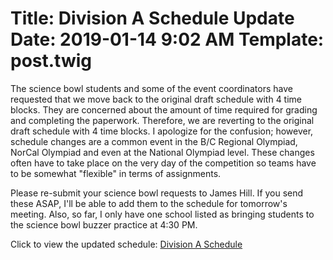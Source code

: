 Title: Division A Schedule Update
Date: 2019-01-14 9:02 AM
Template: post.twig
===

The science bowl students and some of the event coordinators have requested that we move back to the original draft schedule with 4 time blocks.  They are concerned about the amount of time required for grading and completing the paperwork. Therefore, we are reverting to the original draft schedule with 4 time blocks.  I apologize for the confusion; however, schedule changes are a common event in the B/C Regional Olympiad, NorCal Olympiad and even at the National Olympiad level.  These changes often have to take place on the very day of the competition so teams have to be somewhat "flexible" in terms of assignments.

Please re-submit your science bowl requests to James Hill. If you send these ASAP, I'll be able to add them to the schedule for tomorrow's meeting. Also, so far, I only have one school listed as bringing students to the science bowl buzzer practice at 4:30 PM.

Click to view the updated schedule: [Division A Schedule](/assets/competition-info/schedule-a.xls)